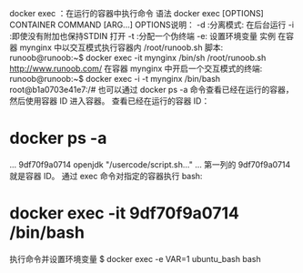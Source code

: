 docker exec ：在运行的容器中执行命令
语法
docker exec [OPTIONS] CONTAINER COMMAND [ARG...]
OPTIONS说明：
-d :分离模式: 在后台运行
-i :即使没有附加也保持STDIN 打开
-t :分配一个伪终端
-e: 设置环境变量
实例
在容器 mynginx 中以交互模式执行容器内 /root/runoob.sh 脚本:
runoob@runoob:~$ docker exec -it mynginx /bin/sh /root/runoob.sh
http://www.runoob.com/
在容器 mynginx 中开启一个交互模式的终端:
runoob@runoob:~$ docker exec -i -t  mynginx /bin/bash
root@b1a0703e41e7:/#
也可以通过 docker ps -a 命令查看已经在运行的容器，然后使用容器 ID 进入容器。
查看已经在运行的容器 ID：
# docker ps -a 
...
9df70f9a0714        openjdk             "/usercode/script.sh…" 
...
第一列的 9df70f9a0714 就是容器 ID。
通过 exec 命令对指定的容器执行 bash:
# docker exec -it 9df70f9a0714 /bin/bash

执行命令并设置环境变量
$ docker exec -e VAR=1 ubuntu_bash bash